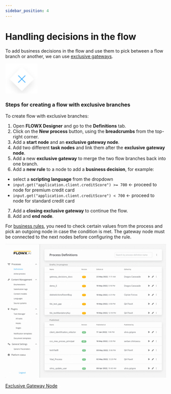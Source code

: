 ```yaml
---
sidebar_position: 4
---
```


# Handling decisions in the flow

To add business decisions in the flow and use them to pick between a flow branch or another, we can use [exclusive gateways](../../building-blocks/node/exclusive-gateway-node.md).

![Exclusive Gateway](../../building-blocks/node/img/gateway_exclusive.png#center)

### Steps for creating a flow with exclusive branches

To create flow with exclusive branches:

1. Open **FLOWX Designer** and go to the **Definitions** tab.
2. Click on the **New process** button, using the **breadcrumbs** from the top-right corner.
3. Add a **start node** and an **exclusive gateway node**.
4. Add two different **task nodes** and link them after the **exclusive** **gateway node**.
5. Add a new **exclusive gateway** to merge the two flow branches back into one branch.
6. Add a **new rule** to a node to add a **business decision**, for example:

* select a **scripting language** from the dropdown
* `input.get("application.client.creditScore") >= 700` ← proceed to node for premium credit card
* `input.get("application.client.creditScore") < 700` ← proceed to node for standard credit card

7. Add a **closing exclusive gateway** to continue the flow.
8. Add and **end node**.

For [business rules](../../building-blocks/node/task-node/business-rule-action/business-rule-action.md), you need to check certain values from the process and pick an outgoing node in case the condition is met. The gateway node must be connected to the next nodes before configuring the rule.

![Visual Guide Exclusive Gateway](../img/visual_guide_exclusive_gateway.gif)

[Exclusive Gateway Node](../../building-blocks/node/exclusive-gateway-node.md)


